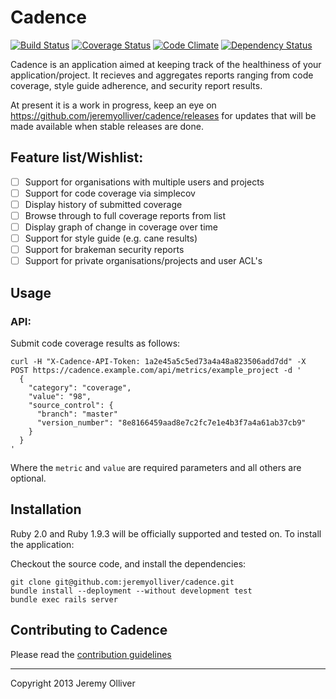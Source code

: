 # Cadence

[![Build Status](https://travis-ci.org/jeremyolliver/cadence.png?branch=master)](https://travis-ci.org/jeremyolliver/cadence)
[![Coverage Status](https://coveralls.io/repos/jeremyolliver/cadence/badge.png?branch=master)](https://coveralls.io/r/jeremyolliver/cadence?branch=master)
[![Code Climate](https://codeclimate.com/github/jeremyolliver/cadence.png)](https://codeclimate.com/github/jeremyolliver/cadence)
[![Dependency Status](https://gemnasium.com/jeremyolliver/cadence.png)](https://gemnasium.com/jeremyolliver/cadence)

Cadence is an application aimed at keeping track of the healthiness of your application/project. It recieves and aggregates reports ranging from code coverage, style guide adherence, and security report results.

At present it is a work in progress, keep an eye on https://github.com/jeremyolliver/cadence/releases for updates that will be made available when stable releases are done.

## Feature list/Wishlist:

* [ ] Support for organisations with multiple users and projects
* [ ] Support for code coverage via simplecov
* [ ] Display history of submitted coverage
* [ ] Browse through to full coverage reports from list
* [ ] Display graph of change in coverage over time
* [ ] Support for style guide (e.g. cane results)
* [ ] Support for brakeman security reports
* [ ] Support for private organisations/projects and user ACL's

## Usage

### API:

Submit code coverage results as follows:

    curl -H "X-Cadence-API-Token: 1a2e45a5c5ed73a4a48a823506add7dd" -X POST https://cadence.example.com/api/metrics/example_project -d '
      {
        "category": "coverage",
        "value": "98",
        "source_control": {
          "branch": "master"
          "version_number": "8e8166459aad8e7c2fc7e1e4b3f7a4a61ab37cb9"
        }
      }
    '

Where the `metric` and `value` are required parameters and all others are optional.

## Installation

Ruby 2.0 and Ruby 1.9.3 will be officially supported and tested on. To install the application:

Checkout the source code, and install the dependencies:

    git clone git@github.com:jeremyolliver/cadence.git
    bundle install --deployment --without development test
    bundle exec rails server

## Contributing to Cadence

Please read the [contribution guidelines](https://github.com/jeremyolliver/cadence/blob/master/CONTRIBUTING.md)

- - -

Copyright 2013 Jeremy Olliver

